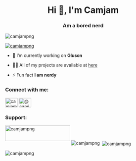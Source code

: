 <h1 align="center">Hi 👋, I'm Camjam</h1>
<h3 align="center">Am a bored nerd</h3>

<p align="left"> <img src="https://komarev.com/ghpvc/?username=camjampng&label=Profile%20views&color=0e75b6&style=flat" alt="camjampng" /> </p>

<p align="left"> <a href="https://github.com/ryo-ma/github-profile-trophy"><img src="https://github-profile-trophy.vercel.app/?username=camjampng" alt="camjampng" /></a> </p>

- 🔭 I’m currently working on **Gluson**

- 👨‍💻 All of my projects are available at [here](here)

- ⚡ Fun fact **I am nerdy**

<h3 align="left">Connect with me:</h3>
<p align="left">
<a href="https://twitter.com/camjampng" target="blank"><img align="center" src="https://raw.githubusercontent.com/rahuldkjain/github-profile-readme-generator/master/src/images/icons/Social/twitter.svg" alt="camjampng" height="30" width="40" /></a>
<a href="https://www.youtube.com/c/@camjampng" target="blank"><img align="center" src="https://raw.githubusercontent.com/rahuldkjain/github-profile-readme-generator/master/src/images/icons/Social/youtube.svg" alt="@camjampng" height="30" width="40" /></a>
</p>

<h3 align="left">Support:</h3>
<p><a href="https://www.buymeacoffee.com/camjampng"> <img align="left" src="https://cdn.buymeacoffee.com/buttons/v2/default-yellow.png" height="50" width="210" alt="camjampng" /></a></p><br><br>

<p><img align="left" src="https://github-readme-stats.vercel.app/api/top-langs?username=camjampng&show_icons=true&locale=en&layout=compact" alt="camjampng" /></p>

<p>&nbsp;<img align="center" src="https://github-readme-stats.vercel.app/api?username=camjampng&show_icons=true&locale=en" alt="camjampng" /></p>

<p><img align="center" src="https://github-readme-streak-stats.herokuapp.com/?user=camjampng&" alt="camjampng" /></p>
